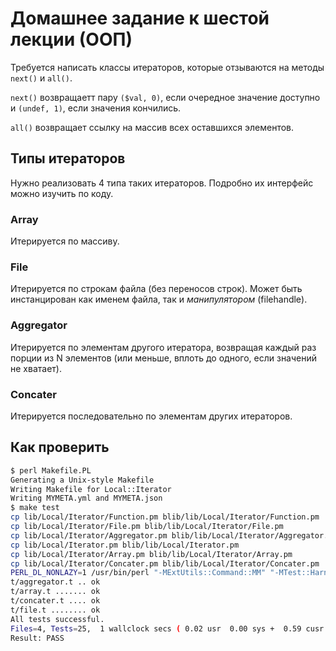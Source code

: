 Домашнее задание к шестой лекции (ООП)
======================================

Требуется написать классы итераторов, которые отзываются на методы `next()` и `all()`.

`next()` возвращаетт пару `($val, 0)`, если очередное значение доступно и `(undef, 1)`, если значения кончились.

`all()` возвращает ссылку на массив всех оставшихся элементов.

Типы итераторов
---------------

Нужно реализовать 4 типа таких итераторов. Подробно их интерфейс можно изучить по коду.

### Array

Итерируется по массиву.

### File

Итерируется по строкам файла (без переносов строк). Может быть инстанцирован как именем файла, так и _манипулятором_ (filehandle).

### Aggregator

Итерируется по элементам другого итератора, возвращая каждый раз порции из N элементов (или меньше, вплоть до одного, если значений не хватает).

### Concater

Итерируется последовательно по элементам других итераторов.

Как проверить
-------------

```bash
$ perl Makefile.PL
Generating a Unix-style Makefile
Writing Makefile for Local::Iterator
Writing MYMETA.yml and MYMETA.json
$ make test
cp lib/Local/Iterator/Function.pm blib/lib/Local/Iterator/Function.pm
cp lib/Local/Iterator/File.pm blib/lib/Local/Iterator/File.pm
cp lib/Local/Iterator/Aggregator.pm blib/lib/Local/Iterator/Aggregator.pm
cp lib/Local/Iterator.pm blib/lib/Local/Iterator.pm
cp lib/Local/Iterator/Array.pm blib/lib/Local/Iterator/Array.pm
cp lib/Local/Iterator/Concater.pm blib/lib/Local/Iterator/Concater.pm
PERL_DL_NONLAZY=1 /usr/bin/perl "-MExtUtils::Command::MM" "-MTest::Harness" "-e" "undef *Test::Harness::Switches; test_harness(0, 'blib/lib', 'blib/arch')" t/*.t
t/aggregator.t .. ok
t/array.t ....... ok
t/concater.t .... ok
t/file.t ........ ok
All tests successful.
Files=4, Tests=25,  1 wallclock secs ( 0.02 usr  0.00 sys +  0.59 cusr  0.03 csys =  0.64 CPU)
Result: PASS
```
